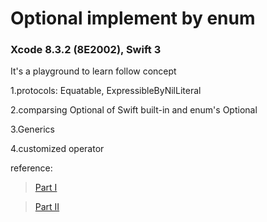 # Optional implement by enum


### Xcode 8.3.2 (8E2002), Swift 3

It's a playground to learn follow concept 

1.protocols: Equatable, ExpressibleByNilLiteral

2.comparsing Optional of Swift built-in and enum's Optional 

3.Generics

4.customized operator

reference: 
> [Part I](http://wp.me/p2XlRh-gE) 


> [Part II](http://wp.me/p2XlRh-ig)

